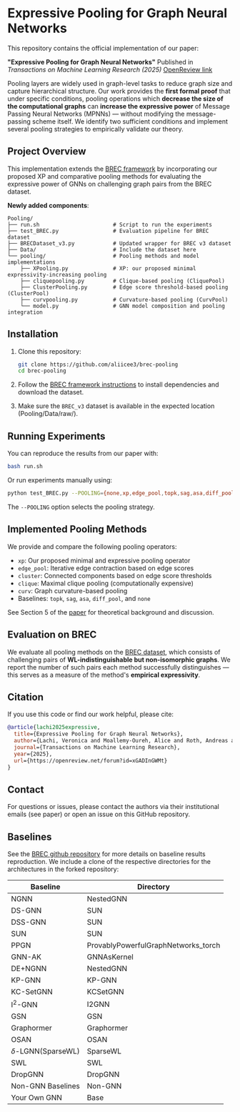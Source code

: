 # Expressive Pooling for Graph Neural Networks

This repository contains the official implementation of our paper:

**"Expressive Pooling for Graph Neural Networks"**
Published in *Transactions on Machine Learning Research (2025)*
[OpenReview link](https://openreview.net/forum?id=xGADInGWMt)

Pooling layers are widely used in graph-level tasks to reduce graph size and capture hierarchical structure. Our work provides the **first formal proof** that under specific conditions, pooling operations which **decrease the size of the computational graphs** can **increase the expressive power** of Message Passing Neural Networks (MPNNs) — without modifying the message-passing scheme itself. We identify two sufficient conditions and implement several pooling strategies to empirically validate our theory.

## Project Overview

This implementation extends the [BREC framework](https://github.com/GraphPKU/BREC) by incorporating our proposed XP and comparative pooling methods for evaluating the expressive power of GNNs on challenging graph pairs from the BREC dataset.

**Newly added components**:

```
Pooling/
├── run.sh                       # Script to run the experiments
├── test_BREC.py                 # Evaluation pipeline for BREC dataset
├── BRECDataset_v3.py            # Updated wrapper for BREC v3 dataset
├── Data/                        # Include the dataset here
└── pooling/                     # Pooling methods and model implementations
    ├── XPooling.py              # XP: our proposed minimal expressivity-increasing pooling
    ├── cliquepooling.py         # Clique-based pooling (CliquePool)
    ├── ClusterPooling.py        # Edge score threshold-based pooling (ClusterPool)
    ├── curvpooling.py           # Curvature-based pooling (CurvPool)
    └── model.py                 # GNN model composition and pooling integration
```

## Installation

1. Clone this repository:
   ```bash
   git clone https://github.com/aliicee3/brec-pooling
   cd brec-pooling
   ```

2. Follow the [BREC framework instructions](https://github.com/GraphPKU/BREC) to install dependencies and download the dataset.

3. Make sure the `BREC_v3` dataset is available in the expected location (Pooling/Data/raw/).

## Running Experiments

You can reproduce the results from our paper with:

```bash
bash run.sh
```

Or run experiments manually using:

```bash
python test_BREC.py --POOLING={none,xp,edge_pool,topk,sag,asa,diff_pool,cluster,clique,curv} --dataset=BREC_v3
```

The `--POOLING` option selects the pooling strategy.

## Implemented Pooling Methods

We provide and compare the following pooling operators:

- `xp`: Our proposed minimal and expressive pooling operator
- `edge_pool`: Iterative edge contraction based on edge scores
- `cluster`: Connected components based on edge score thresholds
- `clique`: Maximal clique pooling (computationally expensive)
- `curv`: Graph curvature-based pooling
- Baselines: `topk`, `sag`, `asa`, `diff_pool`, and `none`

See Section 5 of the [paper](https://openreview.net/forum?id=xGADInGWMt) for theoretical background and discussion.

## Evaluation on BREC

We evaluate all pooling methods on the [BREC dataset](https://github.com/GraphPKU/BREC), which consists of challenging pairs of **WL-indistinguishable but non-isomorphic graphs**. We report the number of such pairs each method successfully distinguishes — this serves as a measure of the method's **empirical expressivity**.

## Citation

If you use this code or find our work helpful, please cite:

```bibtex
@article{lachi2025expressive,
  title={Expressive Pooling for Graph Neural Networks},
  author={Lachi, Veronica and Moallemy-Oureh, Alice and Roth, Andreas and Welke, Pascal},
  journal={Transactions on Machine Learning Research},
  year={2025},
  url={https://openreview.net/forum?id=xGADInGWMt}
}
```

## Contact

For questions or issues, please contact the authors via their institutional emails (see paper) or open an issue on this GitHub repository.


## Baselines

See the [BREC github repository](https://github.com/GraphPKU/BREC) for more details on baseline results reproduction. We include a clone of the respective directories for the architectures in the forked repository:

| Baseline          | Directory                           |
| ----------------- | ----------------------------------- |
| NGNN              | NestedGNN                           |
| DS-GNN            | SUN                                 |
| DSS-GNN           | SUN                                 |
| SUN               | SUN                                 |
| PPGN              | ProvablyPowerfulGraphNetworks_torch |
| GNN-AK            | GNNAsKernel                         |
| DE+NGNN           | NestedGNN                           |
| KP-GNN            | KP-GNN                              |
| KC-SetGNN         | KCSetGNN                            |
| I$^2$-GNN         | I2GNN                               |
| GSN               | GSN                                 |
| Graphormer        | Graphormer                          |
| OSAN              | OSAN                                |
| $\delta$-LGNN(SparseWL) | SparseWL                      |
| SWL               | SWL                                 |
| DropGNN           | DropGNN                             |
| Non-GNN Baselines | Non-GNN                             |
| Your Own GNN      | Base                                |

